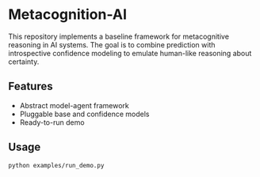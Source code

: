 # Metacognition-AI

This repository implements a baseline framework for metacognitive reasoning in AI systems. The goal is to combine prediction with introspective confidence modeling to emulate human-like reasoning about certainty.

## Features
- Abstract model-agent framework
- Pluggable base and confidence models
- Ready-to-run demo

## Usage

```bash
python examples/run_demo.py
